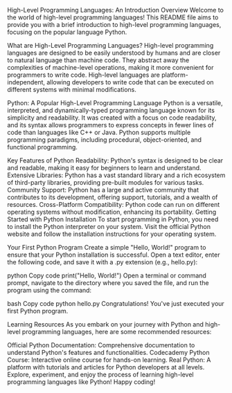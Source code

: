 High-Level Programming Languages: An Introduction
Overview
Welcome to the world of high-level programming languages! This README file aims to provide you with a brief introduction to high-level programming languages, focusing on the popular language Python.

What are High-Level Programming Languages?
High-level programming languages are designed to be easily understood by humans and are closer to natural language than machine code. They abstract away the complexities of machine-level operations, making it more convenient for programmers to write code. High-level languages are platform-independent, allowing developers to write code that can be executed on different systems with minimal modifications.

Python: A Popular High-Level Programming Language
Python is a versatile, interpreted, and dynamically-typed programming language known for its simplicity and readability. It was created with a focus on code readability, and its syntax allows programmers to express concepts in fewer lines of code than languages like C++ or Java. Python supports multiple programming paradigms, including procedural, object-oriented, and functional programming.

Key Features of Python
Readability: Python's syntax is designed to be clear and readable, making it easy for beginners to learn and understand.
Extensive Libraries: Python has a vast standard library and a rich ecosystem of third-party libraries, providing pre-built modules for various tasks.
Community Support: Python has a large and active community that contributes to its development, offering support, tutorials, and a wealth of resources.
Cross-Platform Compatibility: Python code can run on different operating systems without modification, enhancing its portability.
Getting Started with Python
Installation
To start programming in Python, you need to install the Python interpreter on your system. Visit the official Python website and follow the installation instructions for your operating system.

Your First Python Program
Create a simple "Hello, World!" program to ensure that your Python installation is successful. Open a text editor, enter the following code, and save it with a .py extension (e.g., hello.py):

python
Copy code
print("Hello, World!")
Open a terminal or command prompt, navigate to the directory where you saved the file, and run the program using the command:

bash
Copy code
python hello.py
Congratulations! You've just executed your first Python program.

Learning Resources
As you embark on your journey with Python and high-level programming languages, here are some recommended resources:

Official Python Documentation: Comprehensive documentation to understand Python's features and functionalities.
Codecademy Python Course: Interactive online course for hands-on learning.
Real Python: A platform with tutorials and articles for Python developers at all levels.
Explore, experiment, and enjoy the process of learning high-level programming languages like Python! Happy coding!